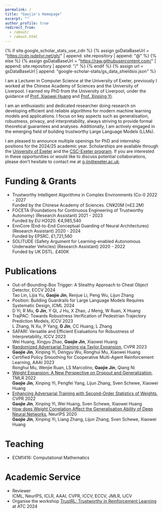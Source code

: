 ```yaml
---
permalink: /
title: "Gaojie's Homepage"
excerpt: ""
author_profile: true
redirect_from: 
  - /about/
  - /about.html
---
```


{% if site.google_scholar_stats_use_cdn %}
{% assign gsDataBaseUrl = "https://cdn.jsdelivr.net/gh/" | append: site.repository | append: "@" %}
{% else %}
{% assign gsDataBaseUrl = "https://raw.githubusercontent.com/" | append: site.repository | append: "/" %}
{% endif %}
{% assign url = gsDataBaseUrl | append: "google-scholar-stats/gs_data_shieldsio.json" %}

<span class='anchor' id='about-me'></span>

I am a Lecturer in Computer Science at the University of Exeter, previously I worked at the Chinese Academy of Sciences and the University of Liverpool. I earned my PhD from the University of Liverpool, under the guidance of [Prof. Xiaowei Huang](https://cgi.csc.liv.ac.uk/~xiaowei/) and [Prof. Xinping Yi](https://sites.google.com/site/xinpingyi00/).

I am an enthusiastic and dedicated researcher doing research on developing efficient and reliable algorithms for modern machine learning models and applications. I focus on key aspects such as generalisation, robustness, privacy, and interpretability, always striving to provide formal theoretical guarantees and analyses. Additionally, I am actively engaged in the emerging field of building trustworthy Large Language Models (LLMs).

I am pleased to announce multiple openings for PhD and internship positions for the 2024/25 academic year. Scholarships are available through the [University of Exeter](https://www.exeter.ac.uk/study/pg-research/funding/phdfunding/) and the [CSC-Exeter program](https://www.exeter.ac.uk/study/pg-research/csc-scholarships/). If you are interested in these opportunities or would like to discuss potential collaborations, please don't hesitate to contact me at g.jin@exeter.ac.uk.

# Funding & Grants
- Trustworthy Intelligent Algorithms in Complex Environments (Co-I) 2022 - 2027  
  Funded by the Chinese Academy of Sciences. CN¥20M (≈£2.2M)  
- FOCETA (Foundations for Continuous Engineering of Trustworthy Autonomy) (Research Assistant) 2021 - 2023  
  Funded by EU H2020. €4,985,540  
- EnnCore (End-to-End Conceptual Guarding of Neural Architectures) (Research Assistant) 2020 - 2024  
  Funded by EPSRC. £1,721,560  
- SOLITUDE (Safety Argument for Learning-enabled Autonomous Underwater Vehicles) (Research Assistant) 2020 - 2022  
  Funded by UK DSTL. £400K
  
# Publications 
- Out-of-Bounding-Box Trigger: A Stealthy Approach to Cheat Object Detector, ECCV 2024  
  Tao Lin, Lijia Yu, **Gaojie Jin**, Renjue Li, Peng Wu, Lijun Zhang
- Position: Building Guardrails for Large Language Models Requires Systematic Design, ICML 2024  
  D Yi, R Mu, **G Jin**, Y Qi, J Hu, X Zhao, J Meng, W Ruan, X Huang
- TrajPAC: Towards Robustness Verification of Pedestrian Trajectory Prediction Models, ICCV 2023  
  L Zhang, N Xu, P Yang, **G Jin**, CC Huang, L Zhang
- SAFARI: Versatile and Efficient Evaluations for Robustness of Interpretability, ICCV 2023  
  Wei Huang, Xingyu Zhao, **Gaojie Jin**, Xiaowei Huang
- [Randomized Adversarial Training via Taylor Expansion](https://openaccess.thecvf.com/content/CVPR2023/papers/Jin_Randomized_Adversarial_Training_via_Taylor_Expansion_CVPR_2023_paper.pdf), CVPR 2023  
  **Gaojie Jin**, Xinping Yi, Dengyu Wu, Ronghui Mu, Xiaowei Huang
- Certified Policy Smoothing for Cooperative Multi-Agent Reinforcement Learning, AAAI 2023  
  Ronghui Mu, Wenjie Ruan, LS Marcolino, **Gaojie Jin**, Qiang Ni
- [Weight Expansion: A New Perspective on Dropout and Generalization](https://openreview.net/forum?id=w3z3sN1b04), TMLR 2022  
  **Gaojie Jin**, Xinping Yi, Pengfei Yang, Lijun Zhang, Sven Schewe, Xiaowei Huang
- [Enhancing Adversarial Training with Second-Order Statistics of Weights](https://arxiv.org/abs/2203.06020), CVPR 2022    
  **Gaojie Jin**, Xinping Yi, Wei Huang, Sven Schewe, Xiaowei Huang
- [How does Weight Correlation Affect the Generalisation Ability of Deep Neural Networks](https://arxiv.org/abs/2010.05983), NeurIPS 2020    
  **Gaojie Jin**, Xinping Yi, Liang Zhang, Lijun Zhang, Sven Schewe, Xiaowei Huang

# Teaching 
- ECM1416: Computational Mathematics

# Academic Service
- Reviewer  
  ICML, NeurIPS, ICLR, AAAI, CVPR, ICCV, ECCV, JMLR, IJCV
- Organise the workshop [TrustRL: Trustworthy in Reinforcement Learning](https://www.ieee-smart-world.org/2024/atc/workshops.php) at ATC 2024
